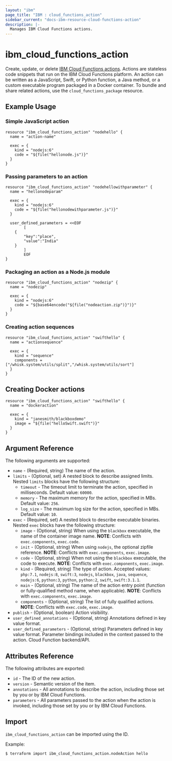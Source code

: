 ```yaml
---
layout: "ibm"
page_title: "IBM : cloud_functions_action"
sidebar_current: "docs-ibm-resource-cloud-functions-action"
description: |-
  Manages IBM Cloud Functions actions.
---
```


# ibm\_cloud_functions_action

Create, update, or delete [IBM Cloud Functions actions](https://console.bluemix.net/docs/openwhisk/openwhisk_actions.html#openwhisk_actions). Actions are stateless code snippets that run on the IBM Cloud Functions platform. An action can be written as a JavaScript, Swift, or Python function, a Java method, or a custom executable program packaged in a Docker container. To bundle and share related actions, use the `cloud_functions_package` resource.


## Example Usage

###  Simple JavaScript action

```hcl
resource "ibm_cloud_functions_action" "nodehello" {
  name = "action-name"

  exec = {
    kind = "nodejs:6"
    code = "${file("hellonode.js")}"
  }
}

```
### Passing parameters to an action

```hcl
resource "ibm_cloud_functions_action" "nodehellowithparameter" {
  name = "hellonodeparam"

  exec = {
    kind = "nodejs:6"
    code = "${file("hellonodewithparameter.js")}"
  }

  user_defined_parameters = <<EOF
        [
    {
        "key":"place",
        "value":"India"
    }
        ]
        EOF
}

```

### Packaging an action as a Node.js module

``` hcl
resource "ibm_cloud_functions_action" "nodezip" {
  name = "nodezip"

  exec = {
    kind = "nodejs:6"
    code = "${base64encode("${file("nodeaction.zip")}")}"
  }
}

```

### Creating action sequences

``` hcl
resource "ibm_cloud_functions_action" "swifthello" {
  name = "actionsequence"

  exec = {
    kind = "sequence"
    components = ["/whisk.system/utils/split","/whisk.system/utils/sort"]
  }
}

```

## Creating Docker actions

``` hcl
resource "ibm_cloud_functions_action" "swifthello" {
  name = "dockeraction"

  exec = {
    kind = "janesmith/blackboxdemo"
    image = "${file("helloSwift.swift")}"
  }
}

```

## Argument Reference

The following arguments are supported:

* `name` - (Required, string) The name of the action.
* `limits` - (Optional, set) A nested block to describe assigned limits. Nested `limits` blocks have the following structure:
    * `timeout` - The timeout limit to terminate the action, specified in milliseconds. Default value: `60000`.
    * `memory` - The maximum memory for the action, specified in MBs. Default value: `256`.
    * `log_size` - The maximum log size for the action, specified in MBs. Default value: `10`.
* `exec` - (Required, set) A nested block to describe executable binaries. Nested `exec` blocks have the following structure:
    * `image` - (Optional, string) When using the `blackbox` executable, the name of the container image name. **NOTE**: Conflicts with `exec.components`, `exec.code`.
    * `init` - (Optional, string) When using `nodejs`, the optional zipfile reference. **NOTE**: Conflicts with `exec.components`, `exec.image`.
    * `code` - (Optional, string) When not using the `blackbox` executable, the code to execute. **NOTE**: Conflicts with `exec.components`, `exec.image`.
    * `kind` - (Required, string) The type of action. Accepted values: `php:7.1`, `nodejs:8`, `swift:3`, `nodejs`, `blackbox`, `java`, `sequence`, `nodejs:6`, `python:3`, `python`, `python:2`, `swift`, `swift:3.1.1`.
    * `main` - (Optional, string) The name of the action entry point (function or fully-qualified method name, when applicable). **NOTE**: Conflicts with `exec.components`, `exec.image`.
    * `components` - (Optional, string) The list of fully qualified actions. **NOTE**: Conflicts with `exec.code`, `exec.image`.
* `publish` - (Optional, boolean) Action visibility.
* `user_defined_annotations` - (Optional, string) Annotations defined in key value format.
* `user_defined_parameters` - (Optional, string) Parameters defined in key value format. Parameter bindings included in the context passed to the action. Cloud Function backend/API.

## Attributes Reference

The following attributes are exported:

* `id` - The ID of the new action.
* `version` - Semantic version of the item.
* `annotations` - All annotations to describe the action, including those set by you or by IBM Cloud Functions.
* `parameters` - All parameters passed to the action when the action is invoked, including those set by you or by IBM Cloud Functions.


## Import

`ibm_cloud_functions_action` can be imported using the ID.

Example:

```
$ terraform import ibm_cloud_functions_action.nodeAction hello

```
